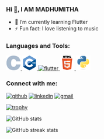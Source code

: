 ### Hi 👋, I AM MADHUMITHA

- 🌱 I’m currently learning Flutter 
- ⚡ Fun fact: I love listening to music 

<h3 align="left">Languages and Tools:</h3>
<p align="left">

 <a 
href="https://www.cprogramming.com/" target="_blank"> <img src="https://raw.githubusercontent.com/devicons/devicon/master/icons/c/c-original.svg" alt="c" width="40" height="40"/> </a> <a href="https://www.w3schools.com/cpp/" target="_blank"> <img src="https://raw.githubusercontent.com/devicons/devicon/master/icons/cplusplus/cplusplus-original.svg" alt="cplusplus" width="40" height="40"/> </a> <a href="https://flutter.dev" target="_blank"> <img src="https://www.vectorlogo.zone/logos/flutterio/flutterio-icon.svg" alt="flutter" width="40" height="40"/> </a> <a href="https://www.w3.org/html/" target="_blank"> <img src="https://raw.githubusercontent.com/devicons/devicon/master/icons/html5/html5-original-wordmark.svg" alt="html5" width="40" height="40"/> </a> <a href="https://www.python.org" target="_blank"> <img src="https://raw.githubusercontent.com/devicons/devicon/master/icons/python/python-original.svg" alt="python" width="40" height="40"/> </a> </p>

<h3 align="left">Connect with me:</h3>
<p align="left">

[<img src='https://cdn.jsdelivr.net/npm/simple-icons@3.0.1/icons/github.svg' alt='github' height='40'>](https://github.com/madhumitha2021)  [<img src='https://image.flaticon.com/svg/vstatic/svg/124/124011.svg' alt='linkedin' height='40'>](https://www.linkedin.com/in/madhumitha-saravanamuthu/)  [<img src='https://image.flaticon.com/icons/png/512/122/122940.png' alt='gmail' height='40'>](madhumithasaravana25@gmail.com)  

[![trophy](https://github-profile-trophy.vercel.app/?username=madhumitha2021)](https://github.com/ryo-ma/github-profile-trophy)

![GitHub stats](https://github-readme-stats.vercel.app/api?username=madhumitha2021&show_icons=true)  

![GitHub streak stats](https://github-readme-streak-stats.herokuapp.com/?user=madhumitha2021)  



